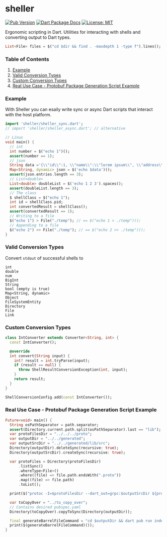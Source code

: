 # sheller

[![Pub Version](https://img.shields.io/pub/v/sheller.svg)](https://pub.dev/packages/sheller)
[![Dart Package Docs](https://img.shields.io/badge/documentation-pub.dev-blue.svg)](https://pub.dev/documentation/sheller/latest/)
[![License: MIT](https://img.shields.io/badge/license-MIT-purple.svg)](https://opensource.org/licenses/MIT)

Ergonomic scripting in Dart. Utilities for interacting with shells and converting output to Dart types.

```dart
List<File> files = $("cd $dir && find . -maxdepth 1 -type f").lines();
```
### Table of Contents

1. [Example](#examples)
2. [Valid Conversion Types](#valid-conversion-types)
3. [Custom Conversion Types](#custom-conversion-types)
4. [Real Use Case - Protobuf Package Generation Script Example](#real-use-case---protobuf-package-generation-script-example)

### Example
With Sheller you can esaily write sync or async Dart scripts that interact with the host platform.
```dart
import 'sheller/sheller_sync.dart';
// import 'sheller/sheller_async.dart'; // alternative

// Linux
void main() {
  // int
  int number = $("echo 1")();
  assert(number == 1);
  // json
  String data ='{\\"id\\":1, \\"name\\":\\"lorem ipsum\\", \\"address\\":\\"dolor set amet\\"}';
  Map<String, dynamic> json = $('echo $data')();
  assert(json.entries.length == 3);
  // List<double>
  List<double> doubleList = $('echo 1 2 3').spaces();
  assert(doubleList.length == 3);
  // The class
  $ shellClass = $("echo 1");
  int id = shellClass.pid;
  int convertedResult = shellClass();
  assert(convertedResult == 1);
  // Writing to a file
  $("echo 1") > File("./temp"); // == $("echo 1 > ./temp")();
  // Appending to a file
  $("echo 2") >> File("./temp"); // == $("echo 2 >> ./temp")();
}
```

### Valid Conversion Types
Convert `stdout` of successful shells to
```
int
double
num
BigInt
String
bool (empty is true)
Map<String, dynamic>
Object
FileSystemEntity
Directory
File
Link
```

### Custom Conversion Types

```dart
class IntConverter extends Converter<String, int> {
  const IntConverter();

  @override
  int convert(String input) {
    int? result = int.tryParse(input);
    if (result == null) {
      throw ShellResultConversionException(int, input);
    }
    return result;
  }
}

ShellConversionConfig.add(const IntConverter());
```

### Real Use Case - Protobuf Package Generation Script Example
```dart
Future<void> main() {
  String osPathSeparator = path.separator;
  assert(Directory.current.path.split(osPathSeparator).last == "lib");
  var protoFilesDir = "../../../proto";
  var outputDir = "../../generated";
  var outputSrcDir = "../../generated/lib/src";
  Directory(outputDir).deleteSync(recursive: true);
  Directory(outputSrcDir).createSync(recursive: true);

  var protoFiles = Directory(protoFilesDir)
      .listSync()
      .whereType<File>()
      .where((file) => file.path.endsWith(".proto"))
      .map((file) => file.path)
      .toList();

  print($("protoc -I=$protoFilesDir --dart_out=grpc:$outputSrcDir ${protoFiles.join(' ')}")());

  var toCopyOver = "../to_copy_over";
  // Contains desired pubspec.yaml
  Directory(toCopyOver).copyToSync(Directory(outputDir));

  final generateBarrelFileCommand = "cd $outputDir && dart pub run index_generator";
  print($(generateBarrelFileCommand)());
}
```